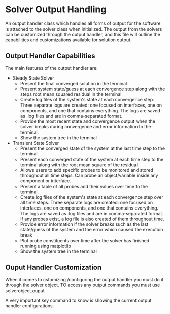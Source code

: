 # Solver Output Handling
An output handler class which handles all forms of output for the software is attached to the solver class when initialized. The output from the solvers can be customized through the output handler, and this file will outline the capabilities and customizations available for solution output. 

## Output Handler Capabilities
The main features of the output handler are:
 + Steady State Solver
   - Present the final converged solution in the terminal
   - Present system state/guess at each convergence step along with the steps root mean squared residual in the terminal
   - Create log files of the system's state at each convergence step. Three separate logs are created: one focused on interfaces, one on components, and one that contains everything. The logs are saved as .log files and are in comma-separated format. 
   - Provide the most recent state and convergence output when the solver breaks during convergence and error information to the terminal.
   - Show the system tree in the terminal
 + Transient State Solver
   - Present the converged state of the system at the last time step to the terminal
   - Present each converged state of the system at each time step to the terminal along with the root mean square of the residual
   - Allows users to add specific probes to be monitored and stored throughout all time steps. Can probe an object/variable inside any component or interface.
   - Present a table of all probes and their values over time to the terminal.
   - Create log files of the system's state at each convergence step over all time steps. Three separate logs are created: one focused on interfaces, one on components, and one that contains everything. The logs are saved as .log files and are in comma-separated format. If any probes exist, a log file is also created of them throughout time.
   - Provide error information if the solver breaks such as the last state/guess of the system and the error which caused the execution break
   - Plot probe constituents over time after the solver has finished running using matplotlib
   - Show the system tree in the terminal

## Ouput Handler Customization
When it comes to cstomizing /configuring the output handler you must do it through the solver object. TO access any output commands you must use solverobject.ouput

A very important key command to know is showing the current output handler configurations. 
